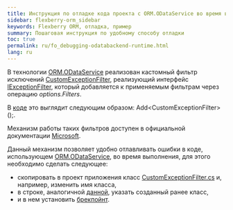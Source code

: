 ```yaml
---
title: Инструкция по отладке кода проекта с ORM.ODataService во время выполнения
sidebar: flexberry-orm_sidebar
keywords: Flexberry ORM, отладка, пример
summary: Пошаговая инструкция по удобному способу отладки
toc: true
permalink: ru/fo_debugging-odatabackend-runtime.html
lang: ru
---
```


В технологии [ORM.ODataService](fo_orm-odata-service.html) реализован кастомный фильтр исключений [CustomExceptionFilter](https://github.com/Flexberry/NewPlatform.Flexberry.ORM.ODataService/blob/develop/NewPlatform.Flexberry.ORM.ODataServiceCore.Common/Exceptions/CustomExceptionFilter.cs), реализующий интерфейс [IExceptionFilter](https://learn.microsoft.com/ru-ru/dotnet/api/microsoft.aspnetcore.mvc.filters.iexceptionfilter?view=aspnetcore-7.0), который добавляется к применяемым фильтрам через операцию _options.Filters_.

В [коде](https://github.com/Flexberry/FlexberryEmberTestStand.ODataBackend/blob/7c0b0d8ca8e44c505a42661d531d534f245cca09/EmberFlexberry/ODataBackend/Startup.cs#L60) это выглядит следующим образом: Add\<CustomExceptionFilter>();.

Механизм работы таких фильтров доступен в официальной документации [Microsoft](https://learn.microsoft.com/en-us/aspnet/core/mvc/controllers/filters?view=aspnetcore-7.0).

Данный механизм позволяет удобно отлавливать ошибки в коде, использующем [ORM.ODataService](fo_orm-odata-service.html), во время выполнения, для этого необходимо сделать следующее:

* скопировать в проект приложения класс [CustomExceptionFilter.cs](https://github.com/Flexberry/NewPlatform.Flexberry.ORM.ODataService/blob/develop/NewPlatform.Flexberry.ORM.ODataServiceCore.Common/Exceptions/CustomExceptionFilter.cs) и, например, изменить имя класса,
* в строке, аналогичной [данной](https://github.com/Flexberry/FlexberryEmberTestStand.ODataBackend/blob/), указать созданный ранее класс,
* и в нем установить [брекпойнт](https://github.com/Flexberry/NewPlatform.Flexberry.ORM.ODataService/blob/c3ed1a3c181119606c87be6f1f89a2973d85b26a/NewPlatform.Flexberry.ORM.ODataServiceCore.Common/Exceptions/CustomExceptionFilter.cs#L50).